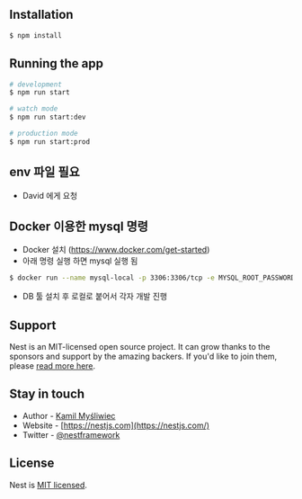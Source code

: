 ## Installation

```bash
$ npm install
```

## Running the app

```bash
# development
$ npm run start

# watch mode
$ npm run start:dev

# production mode
$ npm run start:prod
```

## env 파일 필요

- David 에게 요청

## Docker 이용한 mysql 명령

- Docker 설치 (https://www.docker.com/get-started)
- 아래 명령 실행 하면 mysql 실행 됨

```bash
$ docker run --name mysql-local -p 3306:3306/tcp -e MYSQL_ROOT_PASSWORD=test -d mysql:8
```

- DB 툴 설치 후 로컬로 붙어서 각자 개발 진행

## Support

Nest is an MIT-licensed open source project. It can grow thanks to the sponsors and support by the amazing backers. If you'd like to join them, please [read more here](https://docs.nestjs.com/support).

## Stay in touch

- Author - [Kamil Myśliwiec](https://kamilmysliwiec.com)
- Website - [https://nestjs.com](https://nestjs.com/)
- Twitter - [@nestframework](https://twitter.com/nestframework)

## License

Nest is [MIT licensed](LICENSE).
